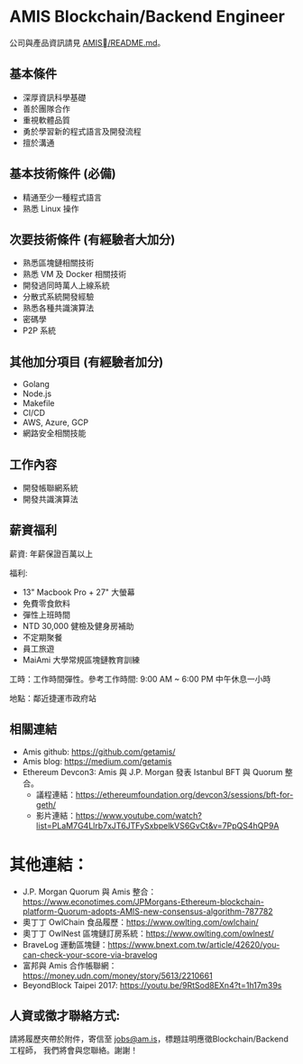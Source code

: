 # AMIS Blockchain/Backend Engineer

公司與產品資訊請見 [AMIS/README.md](../README.md)。

## 基本條件
* 深厚資訊科學基礎
* 善於團隊合作
* 重視軟體品質
* 勇於學習新的程式語言及開發流程
* 擅於溝通

## 基本技術條件 (必備)
* 精通至少一種程式語言
* 熟悉 Linux 操作

## 次要技術條件 (有經驗者大加分)
* 熟悉區塊鏈相關技術
* 熟悉 VM 及 Docker 相關技術
* 開發過同時萬人上線系統
* 分散式系統開發經驗
* 熟悉各種共識演算法
* 密碼學
* P2P 系統

## 其他加分項目 (有經驗者加分)
* Golang
* Node.js
* Makefile
* CI/CD
* AWS, Azure, GCP
* 網路安全相關技能

## 工作內容
* 開發帳聯網系統
* 開發共識演算法

## 薪資福利
薪資: 年薪保證百萬以上

福利:
* 13" Macbook Pro + 27" 大螢幕
* 免費零食飲料
* 彈性上班時間
* NTD 30,000 健檢及健身房補助
* 不定期聚餐
* 員工旅遊
* MaiAmi 大學常規區塊鏈教育訓練

工時：工作時間彈性。參考工作時間: 9:00 AM ~ 6:00 PM 中午休息一小時

地點：鄰近捷運市政府站

## 相關連結
* Amis github: https://github.com/getamis/
* Amis blog: https://medium.com/getamis
* Ethereum Devcon3: Amis 與 J.P. Morgan 發表 Istanbul BFT 與 Quorum 整合。
  * 議程連結：https://ethereumfoundation.org/devcon3/sessions/bft-for-geth/
  * 影片連結：https://www.youtube.com/watch?list=PLaM7G4Llrb7xJT6JTFySxbpelkVS6GvCt&v=7PpQS4hQP9A
# 其他連結：
  * J.P. Morgan Quorum 與 Amis 整合： https://www.econotimes.com/JPMorgans-Ethereum-blockchain-platform-Quorum-adopts-AMIS-new-consensus-algorithm-787782
  * 奧丁丁 OwlChain 食品履歷：https://www.owlting.com/owlchain/
  * 奧丁丁 OwlNest 區塊鏈訂房系統：https://www.owlting.com/owlnest/
  * BraveLog 運動區塊鏈：https://www.bnext.com.tw/article/42620/you-can-check-your-score-via-bravelog
  * 富邦與 Amis 合作帳聯網：https://money.udn.com/money/story/5613/2210661
  * BeyondBlock Taipei 2017: https://youtu.be/9RtSod8EXn4?t=1h17m39s

## 人資或徵才聯絡方式:
請將履歷夾帶於附件，寄信至 jobs@am.is，標題註明應徵Blockchain/Backend工程師， 我們將會與您聯絡。謝謝！
